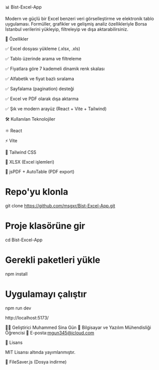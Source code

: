 📊 Bist-Excel-App

Modern ve güçlü bir Excel benzeri veri görselleştirme ve elektronik tablo uygulaması.
Formüller, grafikler ve gelişmiş analiz özellikleriyle Borsa İstanbul verilerini yükleyip, filtreleyip ve dışa aktarabilirsiniz.

🚀 Özellikler

✅ Excel dosyası yükleme (.xlsx, .xls)

✅ Tablo üzerinde arama ve filtreleme

✅ Fiyatlara göre 7 kademeli dinamik renk skalası

✅ Alfabetik ve fiyat bazlı sıralama

✅ Sayfalama (pagination) desteği

✅ Excel ve PDF olarak dışa aktarma

✅ Şık ve modern arayüz (React + Vite + Tailwind)

🛠 Kullanılan Teknolojiler

⚛️ React

⚡ Vite

🎨 Tailwind CSS

📑 XLSX (Excel işlemleri)

📝 jsPDF + AutoTable (PDF export)

# Repo'yu klonla
git clone https://github.com/msgxr/Bist-Excel-App.git

# Proje klasörüne gir
cd Bist-Excel-App

# Gerekli paketleri yükle
npm install

# Uygulamayı çalıştır
npm run dev

http://localhost:5173/

👨‍💻 Geliştirici
Muhammed Sina Gün
📌 Bilgisayar ve Yazılım Mühendisliği Öğrencisi
📧 E-posta:mgun345@icloud.com

📜 Lisans

MIT Lisansı altında yayımlanmıştır.


💾 FileSaver.js (Dosya indirme)
